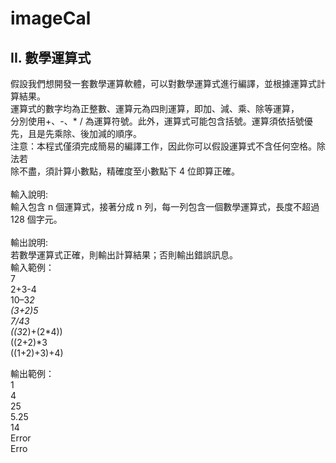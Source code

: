 # imageCal


## II. 數學運算式
假設我們想開發一套數學運算軟體，可以對數學運算式進行編譯，並根據運算式計算結果。 <br />
運算式的數字均為正整數、運算元為四則運算，即加、減、乘、除等運算， <br />
分別使用+、-、* / 為運算符號。此外，運算式可能包含括號。運算須依括號優先，且是先乘除、後加減的順序。 <br />
注意：本程式僅須完成簡易的編譯工作，因此你可以假設運算式不含任何空格。除法若 <br />
除不盡，須計算小數點，精確度至小數點下 4 位即算正確。 <br /><br />
輸入說明: <br />
輸入包含 n 個運算式，接著分成 n 列，每一列包含一個數學運算式，長度不超過 128 個字元。 <br /><br />
輸出說明: <br />
若數學運算式正確，則輸出計算結果；否則輸出錯誤訊息。 <br />
輸入範例：<br />
7<br />
2+3-4<br />
10–3*2<br />
(3+2)*5<br />
7/4*3<br />
((3*2)+(2*4))<br />
((2+2)*3<br />
((1+2)+3)+4)<br />

輸出範例：<br />
1<br />
4<br />
25<br />
5.25<br />
14<br />
Error<br />
Erro<br />

